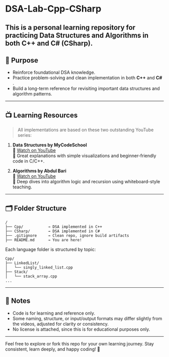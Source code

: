 # DSA-Lab-Cpp-CSharp
This is a personal learning repository for practicing **Data Structures and Algorithms** in both **C++** and **C#** (CSharp).
---

## 🎯 Purpose

- Reinforce foundational DSA knowledge.
- Practice problem-solving and clean implementation in both **C++** and **C#** .
- Build a long-term reference for revisiting important data structures and algorithm patterns.

---

## 📺 Learning Resources

> All implementations are based on these two outstanding YouTube series:

1. **Data Structures by MyCodeSchool**  
   🔗 [Watch on YouTube](https://www.youtube.com/playlist?list=PL2_aWCzGMAwI3W_JlcBbtYTwiQSsOTa6P)  
   📌 Great explanations with simple visualizations and beginner-friendly code in C/C++.

2. **Algorithms by Abdul Bari**  
   🔗 [Watch on YouTube](https://www.youtube.com/playlist?list=PLDN4rrl48XKpZkf03iYFl-O29szjTrs_O)  
   📌 Deep dives into algorithm logic and recursion using whiteboard-style teaching.

---

## 🗂️ Folder Structure

```plaintext
/
├── Cpp/           → DSA implemented in C++
├── CSharp/        → DSA implemented in C#
├── .gitignore     → Clean repo, ignore build artifacts
├── README.md      → You are here!
```
Each language folder is structured by topic:
```
Cpp/
├── LinkedList/
│   └── singly_linked_list.cpp
├── Stack/
│   └── stack_array.cpp
...
```

---

## 📌 Notes

- Code is for learning and reference only.
- Some naming, structure, or input/output formats may differ slightly from the videos, adjusted for clarity or consistency.
- No license is attached, since this is for educational purposes only.

---

Feel free to explore or fork this repo for your own learning journey.
Stay consistent, learn deeply, and happy coding! 🚀
